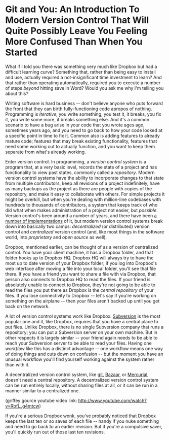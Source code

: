 <!---
This article is CC0, aka the public domain, aka do what you want with it. Full text of the Creative Commons CC0 license can be found here: http://creativecommons.org/publicdomain/zero/1.0/legalcode
-->

Git and You: An Introduction To Modern Version Control That Will Quite Possibly Leave You Feeling More Confused Than When You Started
==========


What if I told you there was something very much like Dropbox but had a difficult learning curve? Something that, rather than being easy to install and use, actually required a not-insignificant time investment to learn? And that rather than operating automatically, required you to execute a number of steps *beyond* hitting save in Word? Would you ask me why I'm telling you about this?

Writing software is hard business -- don't believe anyone who puts forward the front that they can birth fully-functioning code apropos of nothing. Programming is *iterative*; you write something, you test it, it breaks, you fix it, you write some more, it breaks something else. And it's a common scenario to have a bug arise in your code that you wrote ages ago, sometimes years ago, and you need to go back to how your code looked at a specific point in time to fix it. Common also is adding features to already mature code; features that may break existing functionality, features that need some working out to actually function, and you want to keep them separate from what's already working.

Enter version control. In programming, a *version control system* is a program that, at a very basic level, records the state of a project and has functionality to view past states, commonly called a *repository*. Modern version control systems have the ability to incorporate changes to that state from multiple contributors, keep all revisions of a project indefinitely, have as many backups as the project as there are people with copies of the repository, and make it easy to collaborate with others. For simple projects it might be overkill, but when you're dealing with million-line codebases with hundreds to thousands of contributors, a system that keeps track of who did what when makes administration of a project not easier, but *possible*.  Version control's been around a number of years, and there have been [a number of implementations](http://en.wikipedia.org/wiki/List_of_revision_control_software) of it, but modern version control systems break down into basically two camps: *decentralized* (or distributed) version control and *centralized* version control (and, like most things in the software world, into *proprietary* and *open source* as well).

Dropbox, mentioned earlier, can be thought of as a version of centralized control. You have your client machine, it has a Dropbox folder, and that folder hooks up to Dropbox HQ. Dropbox HQ will always try to have the most up to date version of your Dropbox folder; if you log into Dropbox's web interface after moving a file into your local folder, you'll see that file there. If you have a friend you want to share a file with via Dropbox, that person also connects to Dropbox HQ to read the files. If your friend is absolutely unable to connect to Dropbox, they're not going to be able to read the files you put there as Dropbox is the *central repository* of your files. If you lose connectivity to Dropbox -- let's say if you're working on something on the airplane -- then your files aren't backed up until you get back on the network.

A lot of version control systems work like Dropbox. [Subversion](http://subversion.apache.org/) is the most popular one and it, like Dropbox, requires that you have a central place to put files. Unlike Dropbox, there is no single Subversion company that runs a repository; you can put a Subversion server on your own machine. But in other respects it is largely similar -- your friend again needs to be able to reach your Subversion server to be able to read your files. Having one *workflow* like this has a distinct advantage -- one workflow means one way of doing things and cuts down on confusion -- but the moment you have an unusual workflow you'll find yourself working against the system rather than with it.

A decentralized version control system, like [git](http://git-scm.com), [Bazaar](http://bazaar.canonical.com), or [Mercurial](http://mercurial.selenic.com), doesn't need a central repository. A decentralized version control system can be run entirely locally, without sharing files at all, or it can be run in a manner similar to a centralized one.  



(griffey gource youtube video link: http://www.youtube.com/watch?v=RbfL_g4mtcw)


 If you're a serious Dropbox wonk, you've probably noticed that Dropbox keeps the last ten or so saves of each file -- handy if you nuke something and need to go back to an earlier revision. But if you're a compulsive saver, you'll quickly run out of those last ten revisions. 

